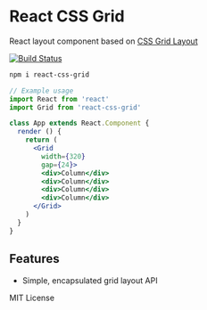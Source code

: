 
# React CSS Grid

React layout component based on [CSS Grid Layout][spec]

[![Build Status][travis-badge]][travis]

[travis-badge]: https://travis-ci.org/jxnblk/react-css-grid.svg?branch=master
[travis]: https://travis-ci.org/jxnblk/react-css-grid

```sh
npm i react-css-grid
```

```jsx
// Example usage
import React from 'react'
import Grid from 'react-css-grid'

class App extends React.Component {
  render () {
    return (
      <Grid
        width={320}
        gap={24}>
        <div>Column</div>
        <div>Column</div>
        <div>Column</div>
        <div>Column</div>
      </Grid>
    )
  }
}
```

## Features

- Simple, encapsulated grid layout API

[spec]: https://www.w3.org/TR/css-grid-1/

MIT License
